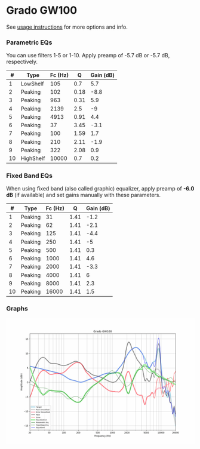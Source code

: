 # Grado GW100
See [usage instructions](https://github.com/jaakkopasanen/AutoEq#usage) for more options and info.

### Parametric EQs
You can use filters 1-5 or 1-10. Apply preamp of -5.7 dB or -5.7 dB, respectively.

|   # | Type      |   Fc (Hz) |    Q |   Gain (dB) |
|-----|-----------|-----------|------|-------------|
|   1 | LowShelf  |       105 | 0.7  |         5.7 |
|   2 | Peaking   |       102 | 0.18 |        -8.8 |
|   3 | Peaking   |       963 | 0.31 |         5.9 |
|   4 | Peaking   |      2139 | 2.5  |        -9   |
|   5 | Peaking   |      4913 | 0.91 |         4.4 |
|   6 | Peaking   |        37 | 3.45 |        -3.1 |
|   7 | Peaking   |       100 | 1.59 |         1.7 |
|   8 | Peaking   |       210 | 2.11 |        -1.9 |
|   9 | Peaking   |       322 | 2.08 |         0.9 |
|  10 | HighShelf |     10000 | 0.7  |         0.2 |

### Fixed Band EQs
When using fixed band (also called graphic) equalizer, apply preamp of **-6.0 dB** (if available) and set gains manually with these parameters.

|   # | Type    |   Fc (Hz) |    Q |   Gain (dB) |
|-----|---------|-----------|------|-------------|
|   1 | Peaking |        31 | 1.41 |        -1.2 |
|   2 | Peaking |        62 | 1.41 |        -2.1 |
|   3 | Peaking |       125 | 1.41 |        -4.4 |
|   4 | Peaking |       250 | 1.41 |        -5   |
|   5 | Peaking |       500 | 1.41 |         0.3 |
|   6 | Peaking |      1000 | 1.41 |         4.6 |
|   7 | Peaking |      2000 | 1.41 |        -3.3 |
|   8 | Peaking |      4000 | 1.41 |         6   |
|   9 | Peaking |      8000 | 1.41 |         2.3 |
|  10 | Peaking |     16000 | 1.41 |         1.5 |

### Graphs
![](./Grado%20GW100.png)
